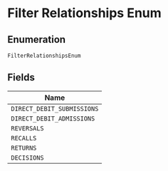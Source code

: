 
# Filter Relationships Enum

## Enumeration

`FilterRelationshipsEnum`

## Fields

| Name |
|  --- |
| `DIRECT_DEBIT_SUBMISSIONS` |
| `DIRECT_DEBIT_ADMISSIONS` |
| `REVERSALS` |
| `RECALLS` |
| `RETURNS` |
| `DECISIONS` |

